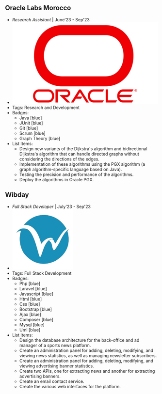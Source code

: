## Oracle Labs Morocco
- *Research Assistant* | June'23 - Sep'23
- ![logo512](../assets/logorcle.png)
- Tags: Research and Development
- Badges:
  - Java [blue]
  - JUnit [blue]
  - Git [blue]
  - Scrum [blue]
  - Graph Theory [blue]
- List Items:
  - Design new variants of the Dijkstra's algorithm and bidirectional Dijkstra's algorithm that can handle directed graphs without considering the directions of the edges.
  - Implementation of these algorithms using the PGX algorithm (a graph algorithm-specific language based on Java).
  - Testing the precision and performance of the algorithms.
  - Deploy the algorithms in Oracle PGX.

## Wibday
- *Full Stack Developer* | July'23 - Sep'23
- ![logo512](../assets/wibp.png)
- Tags: Full Stack Development
- Badges:
  - Php [blue]
  - Laravel [blue]
  - Javascript [blue]
  - Html [blue]
  - Css [blue]
  - Bootstrap [blue]
  - Ajax [blue]
  - Composer [blue]
  - Mysql [blue]
  - Uml [blue]
- List Items:
  - Design the database architecture for the back-office and ad manager of a sports news platform.
  - Create an administration panel for adding, deleting, modifying, and viewing news statistics, as well as managing newsletter subscribers.
  - Create an administration panel for adding, deleting, modifying, and viewing advertising banner statistics.
  - Create two APIs, one for extracting news and another for extracting advertising banners.
  - Create an email contact service.
  - Create the various web interfaces for the platform.